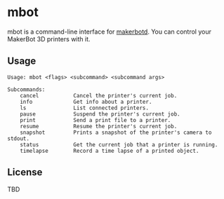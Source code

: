 # mbot

mbot is a command-line interface for [makerbotd](https://github.com/tjhorner/makerbotd). You can control your MakerBot 3D printers with it.

## Usage

```
Usage: mbot <flags> <subcommand> <subcommand args>

Subcommands:
	cancel           Cancel the printer's current job.
	info             Get info about a printer.
	ls               List connected printers.
	pause            Suspend the printer's current job.
	print            Send a print file to a printer.
	resume           Resume the printer's current job.
	snapshot         Prints a snapshot of the printer's camera to stdout.
	status           Get the current job that a printer is running.
	timelapse        Record a time lapse of a printed object.
```

## License

TBD